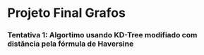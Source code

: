 # Projeto Final Grafos


### Tentativa 1: Algortimo usando KD-Tree modifiado com distância pela fórmula de Haversine
